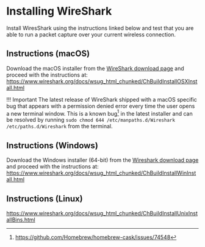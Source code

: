 
# Installing WireShark
Install WiresShark using the instructions linked below and test that you are able to run a packet capture over your current wireless connection.

## Instructions (macOS)

Download the macOS installer from the [WireShark download page](https://www.wireshark.org/download.html) and proceed with the instructions at: https://www.wireshark.org/docs/wsug_html_chunked/ChBuildInstallOSXInstall.html

!!! Important
    The latest release of WireShark shipped with a macOS specific bug that appears with a permission denied error every time the user opens a new terminal window. This is a known bug[^bug] in the latest installer and can be resolved by running
`sudo chmod 644 /etc/manpaths.d/Wireshark /etc/paths.d/Wireshark` from the terminal.

[^bug]: https://github.com/Homebrew/homebrew-cask/issues/74548

## Instructions (Windows)
Download the Windows installer (64-bit) from the [Wireshark download page](https://www.wireshark.org/download.html) and proceed with the instructions at: https://www.wireshark.org/docs/wsug_html_chunked/ChBuildInstallWinInstall.html

## Instructions (Linux)

https://www.wireshark.org/docs/wsug_html_chunked/ChBuildInstallUnixInstallBins.html
